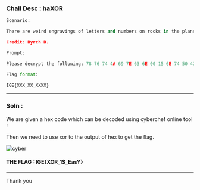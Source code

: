 ### Chall Desc : haXOR

```py
Scenario:

There are weird engravings of letters and numbers on rocks in the planet Kimaprim. We've managed to collect one of them. 

Credit: Byrch B.

Prompt:

Please decrypt the following: 78 76 74 4A 69 7E 63 6E 00 15 6E 74 50 42 68 4C

Flag format:

IGE{XXX_XX_XXXX}
```

---

### Soln : 

We are given a hex code which can be decoded using cyberchef online tool : 

Then we need to use xor to the output of hex to get the flag.

![cyber](https://user-images.githubusercontent.com/95117634/188320188-c6c030b9-7873-4eb8-8bcd-c22cb67ac3b9.png)

#### THE FLAG : IGE{XOR_1$_EasY}

---

Thank you
